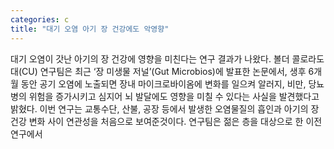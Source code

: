 ```yaml
---
categories: c
title: "대기 오염 아기 장 건강에도 악영향"
---
```

대기 오염이 갓난 아기의 장 건강에 영향을 미친다는 연구 결과가 나왔다. 볼더 콜로라도대(CU) 연구팀은 최근 ‘장 미생물 저널’(Gut Microbios)에 발표한 논문에서, 생후 6개월 동안 공기 오염에 노출되면 장내 마이크로바이옴에 변화를 일으켜 알러지, 비만, 당뇨병의 위험을 증가시키고 심지어 뇌 발달에도 영향을 미칠 수 있다는 사실을 발견했다고 밝혔다. 이번 연구는 교통수단, 산불, 공장 등에서 발생한 오염물질의 흡인과 아기의 장 건강 변화 사이 연관성을 처음으로 보여준것이다. 연구팀은 젊은 층을 대상으로 한 이전 연구에서